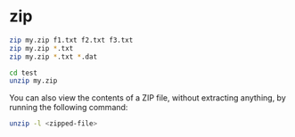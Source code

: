 # zip

```bash
zip my.zip f1.txt f2.txt f3.txt
zip my.zip *.txt
zip my.zip *.txt *.dat
```

```bash
cd test
unzip my.zip
```

You can also view the contents of a ZIP file, without extracting anything, by running the following command:

```bash
unzip -l <zipped-file>
```


